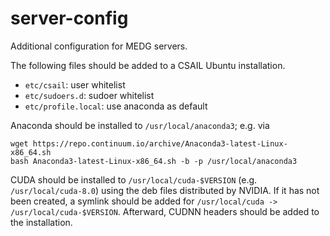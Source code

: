 # server-config
Additional configuration for MEDG servers.

The following files should be added to a CSAIL Ubuntu installation.

- `etc/csail`: user whitelist
- `etc/sudoers.d`: sudoer whitelist
- `etc/profile.local`: use anaconda as default

Anaconda should be installed to `/usr/local/anaconda3`; e.g. via

```
wget https://repo.continuum.io/archive/Anaconda3-latest-Linux-x86_64.sh
bash Anaconda3-latest-Linux-x86_64.sh -b -p /usr/local/anaconda3
```

CUDA should be installed to `/usr/local/cuda-$VERSION` (e.g. `/usr/local/cuda-8.0`) using the deb files distributed by NVIDIA. If it has not been created, a symlink should be added for `/usr/local/cuda -> /usr/local/cuda-$VERSION`. Afterward, CUDNN headers should be added to the installation.
